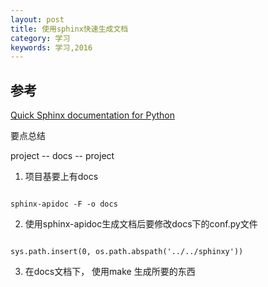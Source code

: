 ```yaml
---
layout: post
title: 使用sphinx快速生成文档
category: 学习
keywords: 学习,2016
---
```


## 参考
[Quick Sphinx documentation for Python](http://scriptsonscripts.blogspot.in/2012/09/quick-sphinx-documentation-for-python.html)

要点总结

project
-- docs
-- project



1. 项目基要上有docs

```

sphinx-apidoc -F -o docs

```



2. 使用sphinx-apidoc生成文档后要修改docs下的conf.py文件


```

sys.path.insert(0, os.path.abspath('../../sphinxy'))

```

3. 在docs文档下， 使用make 生成所要的东西
